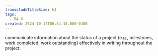 ```yaml
---
transcludeTitleSize: h4
tags:
  - B4.6
created: 2024-10-17T06:54:18.000-0400
---
```

communicate information about the status of a project (e.g., milestones, work completed, work outstanding) effectively in writing throughout the project.